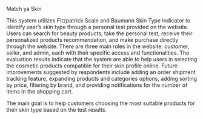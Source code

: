 Match ya Skin

This system utilizes Fitzpatrick Scale and Baumann Skin Type Indicator to identify user’s skin type through a personal test provided on the website. Users can search for beauty products, take the personal test, receive their personalized products recommendation, and make purchase directly through the website. There are three main roles in the website:
customer, seller, and admin, each with their specific access and functionalities. The evaluation results indicate that the system are able to help users in selecting the
cosmetic products compatible for their skin profile online. Future improvements suggested by respondents include adding an order shipment tracking feature,
expanding products and categories options, adding sorting by price, filtering by brand, and providing notifications for the number of items in the shopping cart.

The main goal is to help customers choosing the most suitable products for their skin type based on the test results.
